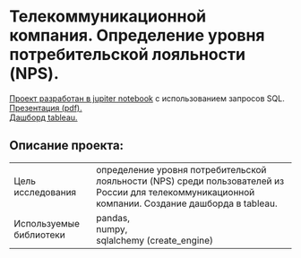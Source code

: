 # Телекоммуникационной компания. Определение уровня потребительской лояльности (NPS).

[Проект разработан в jupiter notebook](https://github.com/bondiq1982/yandex-projects/blob/main/telecommunication/telecommunication.ipynb) с использованием запросов SQL. <br/>
[Презентация (pdf).](https://github.com/bondiq1982/yandex-projects/blob/main/telecommunication/Presentation.pdf)<br/>
[Дашборд tableau.](https://public.tableau.com/app/profile/.13981647/viz/telecomm_csi_tableau_16470850661180/Dashboard1?publish=yes)<br/>

## Описание проекта:
|   |  |
|---------------|-------------------|
|Цель исследования| определение уровня потребительской лояльности (NPS) среди пользователей из России для телекоммуникационной компании. Создание дашборда в tableau.|
|Используемые библиотеки|pandas,<br/> numpy,<br/> sqlalchemy (create_engine)|
